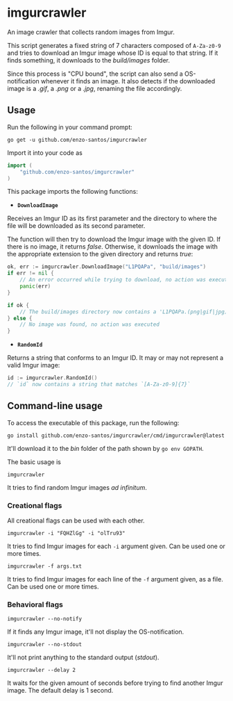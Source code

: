 # imgurcrawler

An image crawler that collects random images from Imgur.

This script generates a fixed string of 7 characters composed of `A-Za-z0-9`
and tries to download an Imgur image whose ID is equal to that string. If it
finds something, it downloads to the *build/images* folder.

Since this process is "CPU bound", the script can also send a OS-notification
whenever it finds an image. It also detects if the downloaded image is
a *.gif*, a *.png* or a *.jpg*, renaming the file accordingly.


## Usage

Run the following in your command prompt:

```shell
go get -u github.com/enzo-santos/imgurcrawler
```

Import it into your code as

```go
import (
    "github.com/enzo-santos/imgurcrawler"
)
```

This package imports the following functions:

- **`DownloadImage`**

Receives an Imgur ID as its first parameter and the directory to where the file
will be downloaded as its second parameter.

The function will then try to download the Imgur image with the given ID. If
there is no image, it returns *false*. Otherwise, it downloads the image with
the appropriate extension to the given directory and returns *true*:

```go
ok, err := imgurcrawler.DownloadImage("L1PQAPa", "build/images")
if err != nil {
    // An error occurred while trying to download, no action was executed
    panic(err)
}

if ok {
    // The build/images directory now contains a 'L1PQAPa.(png|gif|jpg)' file
} else {
    // No image was found, no action was executed
}
```

- **`RandomId`**

Returns a string that conforms to an Imgur ID. It may or may not represent a
valid Imgur image:

```go
id := imgurcrawler.RandomId()
// `id` now contains a string that matches `[A-Za-z0-9]{7}`
```


## Command-line usage

To access the executable of this package, run the following:

```shell
go install github.com/enzo-santos/imgurcrawler/cmd/imgurcrawler@latest
```

It'll download it to the *bin* folder of the path shown by `go env GOPATH`.

The basic usage is

```shell
imgurcrawler
```

It tries to find random Imgur images *ad infinitum*.


### Creational flags

All creational flags can be used with each other.

```shell
imgurcrawler -i "FQHZlGg" -i "olTru93"
```

It tries to find Imgur images for each `-i` argument given. Can be used one or
more times.

```shell
imgurcrawler -f args.txt
```

It tries to find Imgur images for each line of the `-f` argument given, as a
file. Can be used one or more times.


### Behavioral flags

```shell
imgurcrawler --no-notify
```

If it finds any Imgur image, it'll not display the OS-notification.

```shell
imgurcrawler --no-stdout
```

It'll not print anything to the standard output (*stdout*).

```shell
imgurcrawler --delay 2
```

It waits for the given amount of seconds before trying to find another Imgur
image. The default delay is 1 second.
